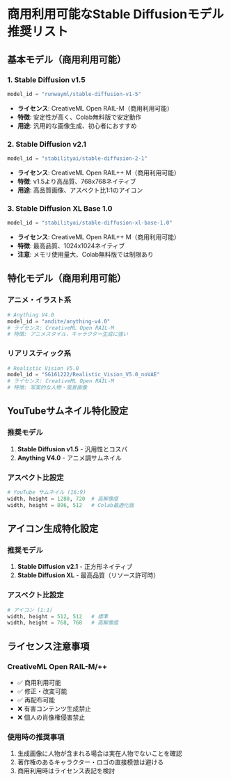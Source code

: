 # 商用利用可能なStable Diffusionモデル推奨リスト

## 基本モデル（商用利用可能）

### 1. Stable Diffusion v1.5
```python
model_id = "runwayml/stable-diffusion-v1-5"
```
- **ライセンス**: CreativeML Open RAIL-M（商用利用可能）
- **特徴**: 安定性が高く、Colab無料版で安定動作
- **用途**: 汎用的な画像生成、初心者におすすめ

### 2. Stable Diffusion v2.1
```python
model_id = "stabilityai/stable-diffusion-2-1"
```
- **ライセンス**: CreativeML Open RAIL++ M（商用利用可能）
- **特徴**: v1.5より高品質、768x768ネイティブ
- **用途**: 高品質画像、アスペクト比1:1のアイコン

### 3. Stable Diffusion XL Base 1.0
```python
model_id = "stabilityai/stable-diffusion-xl-base-1.0"
```
- **ライセンス**: CreativeML Open RAIL++ M（商用利用可能）
- **特徴**: 最高品質、1024x1024ネイティブ
- **注意**: メモリ使用量大、Colab無料版では制限あり

## 特化モデル（商用利用可能）

### アニメ・イラスト系
```python
# Anything V4.0
model_id = "andite/anything-v4.0"
# ライセンス: CreativeML Open RAIL-M
# 特徴: アニメスタイル、キャラクター生成に強い
```

### リアリスティック系
```python
# Realistic Vision V5.0
model_id = "SG161222/Realistic_Vision_V5.0_noVAE"
# ライセンス: CreativeML Open RAIL-M  
# 特徴: 写実的な人物・風景画像
```

## YouTubeサムネイル特化設定

### 推奨モデル
1. **Stable Diffusion v1.5** - 汎用性とコスパ
2. **Anything V4.0** - アニメ調サムネイル

### アスペクト比設定
```python
# YouTube サムネイル (16:9)
width, height = 1280, 720  # 高解像度
width, height = 896, 512   # Colab最適化版
```

## アイコン生成特化設定

### 推奨モデル
1. **Stable Diffusion v2.1** - 正方形ネイティブ
2. **Stable Diffusion XL** - 最高品質（リソース許可時）

### アスペクト比設定
```python
# アイコン (1:1)
width, height = 512, 512   # 標準
width, height = 768, 768   # 高解像度
```

## ライセンス注意事項

### CreativeML Open RAIL-M/++
- ✅ 商用利用可能
- ✅ 修正・改変可能
- ✅ 再配布可能
- ❌ 有害コンテンツ生成禁止
- ❌ 個人の肖像権侵害禁止

### 使用時の推奨事項
1. 生成画像に人物が含まれる場合は実在人物でないことを確認
2. 著作権のあるキャラクター・ロゴの直接模倣は避ける
3. 商用利用時はライセンス表記を検討